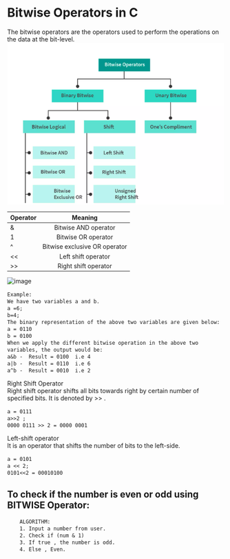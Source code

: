 # Bitwise Operators in C
The bitwise operators are the operators used to perform the operations on the data at the bit-level.
<br> 
![image](https://github.com/pooja210603/Bitwise_Operations/blob/main/Bitwise_Operators.png)

| Operator      | Meaning                     |
| ------------- |:-------------:              |
| &             |Bitwise AND operator         |
| 1             |Bitwise OR operator          |
| ^             |Bitwise exclusive OR operator|
| <<            |Left shift operator          |
| >>            |Right shift operator         |

![image](https://user-images.githubusercontent.com/125560933/227697906-2166c975-90f5-4697-974a-a7879c76914e.png)

    Example:
    We have two variables a and b. 
    a =6;  
    b=4;  
    The binary representation of the above two variables are given below:  
    a = 0110  
    b = 0100  
    When we apply the different bitwise operation in the above two variables, the output would be:  
    a&b -  Result = 0100  i.e 4 
    a|b -  Result = 0110  i.e 6 
    a^b -  Result = 0010  i.e 2 
    
Right Shift Operator <br>
Right shift operator shifts all bits towards right by certain number of specified bits. It is denoted by >> .

    a = 0111
    a>>2 ;  
    0000 0111 >> 2 = 0000 0001 
    
 Left-shift operator <br>
It is an operator that shifts the number of bits to the left-side.

    a = 0101  
    a << 2;  
    0101<<2 = 00010100 

## To check if the number is even or odd using BITWISE Operator:

        ALGORITHM:
        1. Input a number from user.
        2. Check if (num & 1)
        3. If true , the number is odd.
        4. Else , Even.

